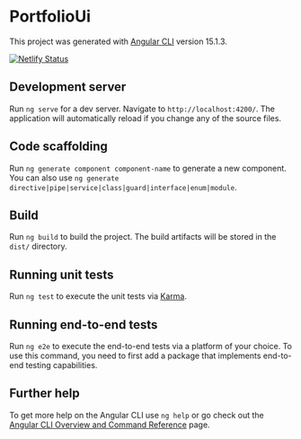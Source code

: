 # PortfolioUi

This project was generated with [Angular CLI](https://github.com/angular/angular-cli) version 15.1.3.

[![Netlify Status](https://api.netlify.com/api/v1/badges/2b58dc02-b3e2-4f3c-8d95-4d8f8df21e52/deploy-status)](https://app.netlify.com/sites/portfolio-brenda-mareco/deploys)

## Development server

Run `ng serve` for a dev server. Navigate to `http://localhost:4200/`. The application will automatically reload if you change any of the source files.

## Code scaffolding

Run `ng generate component component-name` to generate a new component. You can also use `ng generate directive|pipe|service|class|guard|interface|enum|module`.

## Build

Run `ng build` to build the project. The build artifacts will be stored in the `dist/` directory.

## Running unit tests

Run `ng test` to execute the unit tests via [Karma](https://karma-runner.github.io).

## Running end-to-end tests

Run `ng e2e` to execute the end-to-end tests via a platform of your choice. To use this command, you need to first add a package that implements end-to-end testing capabilities.

## Further help

To get more help on the Angular CLI use `ng help` or go check out the [Angular CLI Overview and Command Reference](https://angular.io/cli) page.

